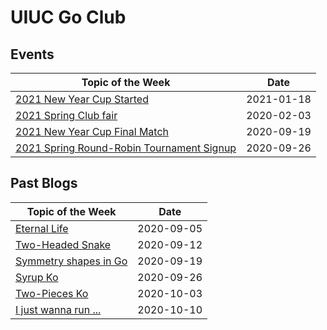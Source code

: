 # UIUC Go Club 

## Events
|   Topic of the Week                                                                               |   Date            |   
|   ------------------                                                                              |   ----------      |
| [2021 New Year Cup Started](https://mp.weixin.qq.com/s/bPjedUT2o6xc3yx41TpB6w)                    |   2021-01-18      |
| [2021 Spring Club fair](https://mp.weixin.qq.com/s/C_GXdu8aPyoXi911MrlTPA)                        |   2020-02-03      |
| [2021 New Year Cup Final Match](https://mp.weixin.qq.com/s/qqjGcIu-OATsWwKjj3NNvA)                |   2020-09-19      | 
| [2021 Spring Round-Robin Tournament Signup](https://mp.weixin.qq.com/s/yRQqs7kiX8RX8-bqhnFHUg)    |   2020-09-26      |
## Past Blogs
|   Topic of the Week                                                       |   Date            |   
|   ------------------                                                      |   ----------      |
| [Eternal Life](blogs/2020-09-05/eternal-life)                             |   2020-09-05      |
| [Two-Headed Snake](blogs/2020-09-12/two-headed-snake)                     |   2020-09-12      |
| [Symmetry shapes in Go](blogs/2020-09-19/symmetry-points)                 |   2020-09-19      | 
| [Syrup Ko](blogs/2020-09-26/syrup-ko)                                     |   2020-09-26      |
| [Two-Pieces Ko](blogs/2020-10-03/two-pieces-ko)                           |   2020-10-03      |
| [I just wanna run ...](blogs/2020-10-10/The-most-hilarious-tsumego)       |   2020-10-10      |




